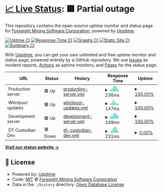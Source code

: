 # [📈 Live Status](https://status.foresightmining.com): <!--live status--> **🟧 Partial outage**

This repository contains the open-source uptime monitor and status page for [Foresight Mining Software Corporation](https://www.foresightmining.com/), powered by [Upptime](https://github.com/upptime/upptime).

[![Uptime CI](https://github.com/ForesightMiningSoftwareCorporation/upptime/workflows/Uptime%20CI/badge.svg)](https://github.com/ForesightMiningSoftwareCorporation/upptime/actions?query=workflow%3A%22Uptime+CI%22)
[![Response Time CI](https://github.com/ForesightMiningSoftwareCorporation/upptime/workflows/Response%20Time%20CI/badge.svg)](https://github.com/ForesightMiningSoftwareCorporation/upptime/actions?query=workflow%3A%22Response+Time+CI%22)
[![Graphs CI](https://github.com/ForesightMiningSoftwareCorporation/upptime/workflows/Graphs%20CI/badge.svg)](https://github.com/ForesightMiningSoftwareCorporation/upptime/actions?query=workflow%3A%22Graphs+CI%22)
[![Static Site CI](https://github.com/ForesightMiningSoftwareCorporation/upptime/workflows/Static%20Site%20CI/badge.svg)](https://github.com/ForesightMiningSoftwareCorporation/upptime/actions?query=workflow%3A%22Static+Site+CI%22)
[![Summary CI](https://github.com/ForesightMiningSoftwareCorporation/upptime/workflows/Summary%20CI/badge.svg)](https://github.com/ForesightMiningSoftwareCorporation/upptime/actions?query=workflow%3A%22Summary+CI%22)

With [Upptime](https://upptime.js.org), you can get your own unlimited and free uptime monitor and status page, powered entirely by a GitHub repository. We use [Issues](https://github.com/ForesightMiningSoftwareCorporation/upptime/issues) as incident reports, [Actions](https://github.com/ForesightMiningSoftwareCorporation/upptime/actions) as uptime monitors, and [Pages](https://status.foresightmining.com) for the status page.

<!--start: status pages-->
<!-- This summary is generated by Upptime (https://github.com/upptime/upptime) -->
<!-- Do not edit this manually, your changes will be overwritten -->
<!-- prettier-ignore -->
| URL | Status | History | Response Time | Uptime |
| --- | ------ | ------- | ------------- | ------ |
| <img alt="" src="https://icons.duckduckgo.com/ip3/null.ico" height="13"> Production server | 🟩 Up | [production-server.yml](https://github.com/ForesightMiningSoftwareCorporation/upptime/commits/HEAD/history/production-server.yml) | <details><summary><img alt="Response time graph" src="./graphs/production-server/response-time-week.png" height="20"> 236ms</summary><br><a href="https://status.fslabs.ca/history/production-server"><img alt="Response time 208" src="https://img.shields.io/endpoint?url=https%3A%2F%2Fraw.githubusercontent.com%2FForesightMiningSoftwareCorporation%2Fupptime%2FHEAD%2Fapi%2Fproduction-server%2Fresponse-time.json"></a><br><a href="https://status.fslabs.ca/history/production-server"><img alt="24-hour response time 140" src="https://img.shields.io/endpoint?url=https%3A%2F%2Fraw.githubusercontent.com%2FForesightMiningSoftwareCorporation%2Fupptime%2FHEAD%2Fapi%2Fproduction-server%2Fresponse-time-day.json"></a><br><a href="https://status.fslabs.ca/history/production-server"><img alt="7-day response time 236" src="https://img.shields.io/endpoint?url=https%3A%2F%2Fraw.githubusercontent.com%2FForesightMiningSoftwareCorporation%2Fupptime%2FHEAD%2Fapi%2Fproduction-server%2Fresponse-time-week.json"></a><br><a href="https://status.fslabs.ca/history/production-server"><img alt="30-day response time 229" src="https://img.shields.io/endpoint?url=https%3A%2F%2Fraw.githubusercontent.com%2FForesightMiningSoftwareCorporation%2Fupptime%2FHEAD%2Fapi%2Fproduction-server%2Fresponse-time-month.json"></a><br><a href="https://status.fslabs.ca/history/production-server"><img alt="1-year response time 229" src="https://img.shields.io/endpoint?url=https%3A%2F%2Fraw.githubusercontent.com%2FForesightMiningSoftwareCorporation%2Fupptime%2FHEAD%2Fapi%2Fproduction-server%2Fresponse-time-year.json"></a></details> | <details><summary><a href="https://status.fslabs.ca/history/production-server">100.00%</a></summary><a href="https://status.fslabs.ca/history/production-server"><img alt="All-time uptime 99.97%" src="https://img.shields.io/endpoint?url=https%3A%2F%2Fraw.githubusercontent.com%2FForesightMiningSoftwareCorporation%2Fupptime%2FHEAD%2Fapi%2Fproduction-server%2Fuptime.json"></a><br><a href="https://status.fslabs.ca/history/production-server"><img alt="24-hour uptime 100.00%" src="https://img.shields.io/endpoint?url=https%3A%2F%2Fraw.githubusercontent.com%2FForesightMiningSoftwareCorporation%2Fupptime%2FHEAD%2Fapi%2Fproduction-server%2Fuptime-day.json"></a><br><a href="https://status.fslabs.ca/history/production-server"><img alt="7-day uptime 100.00%" src="https://img.shields.io/endpoint?url=https%3A%2F%2Fraw.githubusercontent.com%2FForesightMiningSoftwareCorporation%2Fupptime%2FHEAD%2Fapi%2Fproduction-server%2Fuptime-week.json"></a><br><a href="https://status.fslabs.ca/history/production-server"><img alt="30-day uptime 99.94%" src="https://img.shields.io/endpoint?url=https%3A%2F%2Fraw.githubusercontent.com%2FForesightMiningSoftwareCorporation%2Fupptime%2FHEAD%2Fapi%2Fproduction-server%2Fuptime-month.json"></a><br><a href="https://status.fslabs.ca/history/production-server"><img alt="1-year uptime 99.97%" src="https://img.shields.io/endpoint?url=https%3A%2F%2Fraw.githubusercontent.com%2FForesightMiningSoftwareCorporation%2Fupptime%2FHEAD%2Fapi%2Fproduction-server%2Fuptime-year.json"></a></details>
| <img alt="" src="https://icons.duckduckgo.com/ip3/null.ico" height="13"> Whirlpool updates | 🟩 Up | [whirlpool-updates.yml](https://github.com/ForesightMiningSoftwareCorporation/upptime/commits/HEAD/history/whirlpool-updates.yml) | <details><summary><img alt="Response time graph" src="./graphs/whirlpool-updates/response-time-week.png" height="20"> 147ms</summary><br><a href="https://status.fslabs.ca/history/whirlpool-updates"><img alt="Response time 129" src="https://img.shields.io/endpoint?url=https%3A%2F%2Fraw.githubusercontent.com%2FForesightMiningSoftwareCorporation%2Fupptime%2FHEAD%2Fapi%2Fwhirlpool-updates%2Fresponse-time.json"></a><br><a href="https://status.fslabs.ca/history/whirlpool-updates"><img alt="24-hour response time 99" src="https://img.shields.io/endpoint?url=https%3A%2F%2Fraw.githubusercontent.com%2FForesightMiningSoftwareCorporation%2Fupptime%2FHEAD%2Fapi%2Fwhirlpool-updates%2Fresponse-time-day.json"></a><br><a href="https://status.fslabs.ca/history/whirlpool-updates"><img alt="7-day response time 147" src="https://img.shields.io/endpoint?url=https%3A%2F%2Fraw.githubusercontent.com%2FForesightMiningSoftwareCorporation%2Fupptime%2FHEAD%2Fapi%2Fwhirlpool-updates%2Fresponse-time-week.json"></a><br><a href="https://status.fslabs.ca/history/whirlpool-updates"><img alt="30-day response time 152" src="https://img.shields.io/endpoint?url=https%3A%2F%2Fraw.githubusercontent.com%2FForesightMiningSoftwareCorporation%2Fupptime%2FHEAD%2Fapi%2Fwhirlpool-updates%2Fresponse-time-month.json"></a><br><a href="https://status.fslabs.ca/history/whirlpool-updates"><img alt="1-year response time 145" src="https://img.shields.io/endpoint?url=https%3A%2F%2Fraw.githubusercontent.com%2FForesightMiningSoftwareCorporation%2Fupptime%2FHEAD%2Fapi%2Fwhirlpool-updates%2Fresponse-time-year.json"></a></details> | <details><summary><a href="https://status.fslabs.ca/history/whirlpool-updates">100.00%</a></summary><a href="https://status.fslabs.ca/history/whirlpool-updates"><img alt="All-time uptime 99.97%" src="https://img.shields.io/endpoint?url=https%3A%2F%2Fraw.githubusercontent.com%2FForesightMiningSoftwareCorporation%2Fupptime%2FHEAD%2Fapi%2Fwhirlpool-updates%2Fuptime.json"></a><br><a href="https://status.fslabs.ca/history/whirlpool-updates"><img alt="24-hour uptime 100.00%" src="https://img.shields.io/endpoint?url=https%3A%2F%2Fraw.githubusercontent.com%2FForesightMiningSoftwareCorporation%2Fupptime%2FHEAD%2Fapi%2Fwhirlpool-updates%2Fuptime-day.json"></a><br><a href="https://status.fslabs.ca/history/whirlpool-updates"><img alt="7-day uptime 100.00%" src="https://img.shields.io/endpoint?url=https%3A%2F%2Fraw.githubusercontent.com%2FForesightMiningSoftwareCorporation%2Fupptime%2FHEAD%2Fapi%2Fwhirlpool-updates%2Fuptime-week.json"></a><br><a href="https://status.fslabs.ca/history/whirlpool-updates"><img alt="30-day uptime 99.94%" src="https://img.shields.io/endpoint?url=https%3A%2F%2Fraw.githubusercontent.com%2FForesightMiningSoftwareCorporation%2Fupptime%2FHEAD%2Fapi%2Fwhirlpool-updates%2Fuptime-month.json"></a><br><a href="https://status.fslabs.ca/history/whirlpool-updates"><img alt="1-year uptime 99.97%" src="https://img.shields.io/endpoint?url=https%3A%2F%2Fraw.githubusercontent.com%2FForesightMiningSoftwareCorporation%2Fupptime%2FHEAD%2Fapi%2Fwhirlpool-updates%2Fuptime-year.json"></a></details>
| <img alt="" src="https://icons.duckduckgo.com/ip3/null.ico" height="13"> Development server | 🟩 Up | [development-server.yml](https://github.com/ForesightMiningSoftwareCorporation/upptime/commits/HEAD/history/development-server.yml) | <details><summary><img alt="Response time graph" src="./graphs/development-server/response-time-week.png" height="20"> 249ms</summary><br><a href="https://status.fslabs.ca/history/development-server"><img alt="Response time 207" src="https://img.shields.io/endpoint?url=https%3A%2F%2Fraw.githubusercontent.com%2FForesightMiningSoftwareCorporation%2Fupptime%2FHEAD%2Fapi%2Fdevelopment-server%2Fresponse-time.json"></a><br><a href="https://status.fslabs.ca/history/development-server"><img alt="24-hour response time 111" src="https://img.shields.io/endpoint?url=https%3A%2F%2Fraw.githubusercontent.com%2FForesightMiningSoftwareCorporation%2Fupptime%2FHEAD%2Fapi%2Fdevelopment-server%2Fresponse-time-day.json"></a><br><a href="https://status.fslabs.ca/history/development-server"><img alt="7-day response time 249" src="https://img.shields.io/endpoint?url=https%3A%2F%2Fraw.githubusercontent.com%2FForesightMiningSoftwareCorporation%2Fupptime%2FHEAD%2Fapi%2Fdevelopment-server%2Fresponse-time-week.json"></a><br><a href="https://status.fslabs.ca/history/development-server"><img alt="30-day response time 226" src="https://img.shields.io/endpoint?url=https%3A%2F%2Fraw.githubusercontent.com%2FForesightMiningSoftwareCorporation%2Fupptime%2FHEAD%2Fapi%2Fdevelopment-server%2Fresponse-time-month.json"></a><br><a href="https://status.fslabs.ca/history/development-server"><img alt="1-year response time 224" src="https://img.shields.io/endpoint?url=https%3A%2F%2Fraw.githubusercontent.com%2FForesightMiningSoftwareCorporation%2Fupptime%2FHEAD%2Fapi%2Fdevelopment-server%2Fresponse-time-year.json"></a></details> | <details><summary><a href="https://status.fslabs.ca/history/development-server">100.00%</a></summary><a href="https://status.fslabs.ca/history/development-server"><img alt="All-time uptime 98.73%" src="https://img.shields.io/endpoint?url=https%3A%2F%2Fraw.githubusercontent.com%2FForesightMiningSoftwareCorporation%2Fupptime%2FHEAD%2Fapi%2Fdevelopment-server%2Fuptime.json"></a><br><a href="https://status.fslabs.ca/history/development-server"><img alt="24-hour uptime 100.00%" src="https://img.shields.io/endpoint?url=https%3A%2F%2Fraw.githubusercontent.com%2FForesightMiningSoftwareCorporation%2Fupptime%2FHEAD%2Fapi%2Fdevelopment-server%2Fuptime-day.json"></a><br><a href="https://status.fslabs.ca/history/development-server"><img alt="7-day uptime 100.00%" src="https://img.shields.io/endpoint?url=https%3A%2F%2Fraw.githubusercontent.com%2FForesightMiningSoftwareCorporation%2Fupptime%2FHEAD%2Fapi%2Fdevelopment-server%2Fuptime-week.json"></a><br><a href="https://status.fslabs.ca/history/development-server"><img alt="30-day uptime 100.00%" src="https://img.shields.io/endpoint?url=https%3A%2F%2Fraw.githubusercontent.com%2FForesightMiningSoftwareCorporation%2Fupptime%2FHEAD%2Fapi%2Fdevelopment-server%2Fuptime-month.json"></a><br><a href="https://status.fslabs.ca/history/development-server"><img alt="1-year uptime 98.98%" src="https://img.shields.io/endpoint?url=https%3A%2F%2Fraw.githubusercontent.com%2FForesightMiningSoftwareCorporation%2Fupptime%2FHEAD%2Fapi%2Fdevelopment-server%2Fuptime-year.json"></a></details>
| <img alt="" src="https://icons.duckduckgo.com/ip3/null.ico" height="13"> DT Custodian Dev | 🟥 Down | [dt-custodian-dev.yml](https://github.com/ForesightMiningSoftwareCorporation/upptime/commits/HEAD/history/dt-custodian-dev.yml) | <details><summary><img alt="Response time graph" src="./graphs/dt-custodian-dev/response-time-week.png" height="20"> 231ms</summary><br><a href="https://status.fslabs.ca/history/dt-custodian-dev"><img alt="Response time 257" src="https://img.shields.io/endpoint?url=https%3A%2F%2Fraw.githubusercontent.com%2FForesightMiningSoftwareCorporation%2Fupptime%2FHEAD%2Fapi%2Fdt-custodian-dev%2Fresponse-time.json"></a><br><a href="https://status.fslabs.ca/history/dt-custodian-dev"><img alt="24-hour response time 111" src="https://img.shields.io/endpoint?url=https%3A%2F%2Fraw.githubusercontent.com%2FForesightMiningSoftwareCorporation%2Fupptime%2FHEAD%2Fapi%2Fdt-custodian-dev%2Fresponse-time-day.json"></a><br><a href="https://status.fslabs.ca/history/dt-custodian-dev"><img alt="7-day response time 231" src="https://img.shields.io/endpoint?url=https%3A%2F%2Fraw.githubusercontent.com%2FForesightMiningSoftwareCorporation%2Fupptime%2FHEAD%2Fapi%2Fdt-custodian-dev%2Fresponse-time-week.json"></a><br><a href="https://status.fslabs.ca/history/dt-custodian-dev"><img alt="30-day response time 240" src="https://img.shields.io/endpoint?url=https%3A%2F%2Fraw.githubusercontent.com%2FForesightMiningSoftwareCorporation%2Fupptime%2FHEAD%2Fapi%2Fdt-custodian-dev%2Fresponse-time-month.json"></a><br><a href="https://status.fslabs.ca/history/dt-custodian-dev"><img alt="1-year response time 257" src="https://img.shields.io/endpoint?url=https%3A%2F%2Fraw.githubusercontent.com%2FForesightMiningSoftwareCorporation%2Fupptime%2FHEAD%2Fapi%2Fdt-custodian-dev%2Fresponse-time-year.json"></a></details> | <details><summary><a href="https://status.fslabs.ca/history/dt-custodian-dev">0.00%</a></summary><a href="https://status.fslabs.ca/history/dt-custodian-dev"><img alt="All-time uptime 57.75%" src="https://img.shields.io/endpoint?url=https%3A%2F%2Fraw.githubusercontent.com%2FForesightMiningSoftwareCorporation%2Fupptime%2FHEAD%2Fapi%2Fdt-custodian-dev%2Fuptime.json"></a><br><a href="https://status.fslabs.ca/history/dt-custodian-dev"><img alt="24-hour uptime 0.00%" src="https://img.shields.io/endpoint?url=https%3A%2F%2Fraw.githubusercontent.com%2FForesightMiningSoftwareCorporation%2Fupptime%2FHEAD%2Fapi%2Fdt-custodian-dev%2Fuptime-day.json"></a><br><a href="https://status.fslabs.ca/history/dt-custodian-dev"><img alt="7-day uptime 0.00%" src="https://img.shields.io/endpoint?url=https%3A%2F%2Fraw.githubusercontent.com%2FForesightMiningSoftwareCorporation%2Fupptime%2FHEAD%2Fapi%2Fdt-custodian-dev%2Fuptime-week.json"></a><br><a href="https://status.fslabs.ca/history/dt-custodian-dev"><img alt="30-day uptime 0.00%" src="https://img.shields.io/endpoint?url=https%3A%2F%2Fraw.githubusercontent.com%2FForesightMiningSoftwareCorporation%2Fupptime%2FHEAD%2Fapi%2Fdt-custodian-dev%2Fuptime-month.json"></a><br><a href="https://status.fslabs.ca/history/dt-custodian-dev"><img alt="1-year uptime 57.75%" src="https://img.shields.io/endpoint?url=https%3A%2F%2Fraw.githubusercontent.com%2FForesightMiningSoftwareCorporation%2Fupptime%2FHEAD%2Fapi%2Fdt-custodian-dev%2Fuptime-year.json"></a></details>

<!--end: status pages-->

[**Visit our status website →**](https://status.foresightmining.com)

## 📄 License

- Powered by: [Upptime](https://github.com/upptime/upptime)
- Code: [MIT](./LICENSE) © [Foresight Mining Software Corporation](https://www.foresightmining.com/)
- Data in the `./history` directory: [Open Database License](https://opendatacommons.org/licenses/odbl/1-0/)
